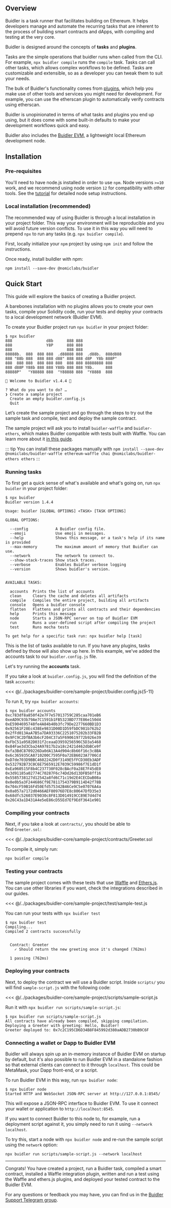 ## Overview

Buidler is a task runner that facilitates building on Ethereum. It helps developers manage and automate the recurring tasks that are inherent to the process of building smart contracts and dApps, with compiling and testing at the very core.

Buidler is designed around the concepts of **tasks** and **plugins**.

Tasks are the simple operations that buidler runs when called from the CLI. For example, `npx buidler compile` runs the `compile` task. Tasks can call other tasks, which allows complex workflows to be defined. Tasks are customizable and extensible, so as a developer you can tweak them to suit your needs.

The bulk of Buidler's functionality comes from [plugins](https://buidler.dev/plugins/), which help you make use of other tools and services you might need for development. For example, you can use the etherscan plugin to automatically verify contracts using etherscan.

Buidler is unopinionated in terms of what tasks and plugins you end up using, but it does come with some built-in defaults to make your development workflows quick and easy.

Buidler also includes the [Buidler EVM](../buidler-evm/README.md), a lightweight local Ethereum development node.

## Installation

### Pre-requisites
You'll need to have node.js installed in order to use `npm`. Node versions `>=10` work, and we recommend using node version `12` for compatibility with other tools. See the [tutorial](../tutorial/README.md) for detailed node setup instructions.

### Local installation (recommended)

The recommended way of using Buidler is through a local installation in your project folder. This way your environment will be reproducible and you will avoid future version conflicts. To use it in this way you will need to prepend `npx` to run any tasks (e.g. `npx buidler compile`).

First, locally initialize your `npm` project by using `npm init` and follow the instructions.

Once ready, install buildler with npm:

```
npm install --save-dev @nomiclabs/buidler
```

## Quick Start

This guide will explore the basics of creating a Buidler project.

A barebones installation with no plugins allows you to create your own tasks, compile your Solidity code, run your tests and deploy your contracts to a local development network (Buidler EVM).

To create your Buidler project run `npx buidler` in your project folder:

```
$ npx buidler
888               d8b      888 888
888               Y8P      888 888
888                        888 888
88888b.  888  888 888  .d88888 888  .d88b.  888d888
888 "88b 888  888 888 d88" 888 888 d8P  Y8b 888P"
888  888 888  888 888 888  888 888 88888888 888
888 d88P Y88b 888 888 Y88b 888 888 Y8b.     888
88888P"   "Y88888 888  "Y88888 888  "Y8888  888

👷 Welcome to Buidler v1.4.4 👷‍‍

? What do you want to do? …
❯ Create a sample project
  Create an empty buidler.config.js
  Quit
```

Let’s create the sample project and go through the steps to try out the sample task and compile, test and deploy the sample contract.

The sample project will ask you to install `buidler-waffle` and `buidler-ethers`, which makes Buidler compatible with tests built with Waffle. You can learn more about it [in this guide](../guides/waffle-testing.md).

::: tip
You can install these packages manually with `npm install --save-dev @nomiclabs/buidler-waffle ethereum-waffle chai @nomiclabs/buidler-ethers ethers`
:::

### Running tasks

To first get a quick sense of what's available and what's going on, run `npx buidler` in your project folder:

```
$ npx buidler
Buidler version 1.4.4

Usage: buidler [GLOBAL OPTIONS] <TASK> [TASK OPTIONS]

GLOBAL OPTIONS:

  --config            A Buidler config file.
  --emoji             Use emoji in messages.
  --help              Shows this message, or a task's help if its name is provided
  --max-memory        The maximum amount of memory that Buidler can use.
  --network           The network to connect to.
  --show-stack-traces Show stack traces.
  --verbose           Enables Buidler verbose logging
  --version           Shows buidler's version.


AVAILABLE TASKS:

  accounts  Prints the list of accounts
  clean     Clears the cache and deletes all artifacts
  compile   Compiles the entire project, building all artifacts
  console   Opens a buidler console
  flatten   Flattens and prints all contracts and their dependencies
  help      Prints this message
  node      Starts a JSON-RPC server on top of Buidler EVM
  run       Runs a user-defined script after compiling the project
  test      Runs mocha tests

To get help for a specific task run: npx buidler help [task]
```

This is the list of tasks available to run. If you have any plugins, tasks defined by those will also show up here. In this example, we've added the accounts task to our `buidler.config.js` file.

Let's try running the **accounts** task.

If you take a look at `buidler.config.js`, you will find the definition of the task `accounts`:

<<< @/../packages/buidler-core/sample-project/buidler.config.js{5-11}

To run it, try `npx buidler accounts`:

```
$ npx buidler accounts
0xc783df8a850f42e7F7e57013759C285caa701eB6
0xeAD9C93b79Ae7C1591b1FB5323BD777E86e150d4
0xE5904695748fe4A84b40b3fc79De2277660BD1D3
0x92561F28Ec438Ee9831D00D1D59fbDC981b762b2
0x2fFd013AaA7B5a7DA93336C2251075202b33FB2B
0x9FC9C2DfBA3b6cF204C37a5F690619772b926e39
0xFbC51a9582D031f2ceaaD3959256596C5D3a5468
0x84Fae3d3Cba24A97817b2a18c2421d462dbBCe9f
0xfa3BdC8709226Da0dA13A4d904c8b66f16c3c8BA
0x6c365935CA8710200C7595F0a72EB6023A7706Cd
0xD7de703D9BBC4602242D0f3149E5fFCD30Eb3ADF
0x532792B73C0C6E7565912E7039C59986f7E1dD1f
0xEa960515F8b4C237730F028cBAcF0a28E7F45dE0
0x3d91185a02774C70287F6c74Dd26d13DFB58ff16
0x5585738127d12542a8fd6C71c19d2E4CECDaB08a
0x0e0b5a3F244686Cf9E7811754379B9114D42f78B
0x704cF59B16Fd50Efd575342B46Ce9C5e07076A4a
0x0a057a7172d0466AEF80976D7E8c80647DfD35e3
0x68dfc526037E9030c8F813D014919CC89E7d4d74
0x26C43a1D431A4e5eE86cD55Ed7Ef9Edf3641e901
```

### Compiling your contracts

Next, if you take a look at `contracts/`, you should be able to find `Greeter.sol:`

<<< @/../packages/buidler-core/sample-project/contracts/Greeter.sol

To compile it, simply run:

```
npx buidler compile
```

### Testing your contracts

The sample project comes with these tests that use [Waffle](https://getwaffle.io/) and [Ethers.js](https://github.com/ethers-io/ethers.js/). You can use other libraries if you want, check the integrations described in our guides.

<<< @/../packages/buidler-core/sample-project/test/sample-test.js

You can run your tests with `npx buidler test`

```
$ npx buidler test
Compiling...
Compiled 2 contracts successfully


  Contract: Greeter
    ✓ Should return the new greeting once it's changed (762ms)

  1 passing (762ms)
```

### Deploying your contracts

Next, to deploy the contract we will use a Buidler script.
Inside `scripts/` you will find `sample-script.js` with the following code:

<<< @/../packages/buidler-core/sample-project/scripts/sample-script.js

Run it with `npx buidler run scripts/sample-script.js`:

```
$ npx buidler run scripts/sample-script.js
All contracts have already been compiled, skipping compilation.
Deploying a Greeter with greeting: Hello, Buidler!
Greeter deployed to: 0x7c2C195CD6D34B8F845992d380aADB2730bB9C6F
```

### Connecting a wallet or Dapp to Buidler EVM
Buidler will always spin up an in-memory instance of Buidler EVM on startup by default, but it's also possible to run Buidler EVM in a standalone fashion so that external clients can connect to it through `localhost`. This could be MetaMask, your Dapp front-end, or a script.

To run Buidler EVM in this way, run `npx buidler node`:

```
$ npx buidler node
Started HTTP and WebSocket JSON-RPC server at http://127.0.0.1:8545/
```

This will expose a JSON-RPC interface to Buidler EVM. To use it connect your wallet or application to `http://localhost:8545`.

If you want to connect Buidler to this node to, for example, run a deployment script against it, you simply need to run it using `--network localhost`.

To try this, start a node with `npx buidler node` and re-run the sample script using the `network` option:

```
npx buidler run scripts/sample-script.js --network localhost
```


---


Congrats! You have created a project, run a Buidler task, compiled a smart contract, installed a Waffle integration plugin, written and run a test using the Waffle and ethers.js plugins, and deployed your tested contract to the Buidler EVM.

For any questions or feedback you may have, you can find us in the [Buidler Support Telegram group](http://t.me/BuidlerSupport).
